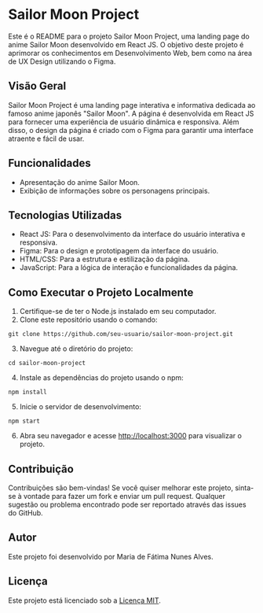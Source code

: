 # Sailor Moon Project

Este é o README para o projeto Sailor Moon Project, uma landing page do anime Sailor Moon desenvolvido em React JS. O objetivo deste projeto é aprimorar os conhecimentos em Desenvolvimento Web, bem como na área de UX Design utilizando o Figma.

## Visão Geral

Sailor Moon Project é uma landing page interativa e informativa dedicada ao famoso anime japonês "Sailor Moon". A página é desenvolvida em React JS para fornecer uma experiência de usuário dinâmica e responsiva. Além disso, o design da página é criado com o Figma para garantir uma interface atraente e fácil de usar.

## Funcionalidades

- Apresentação do anime Sailor Moon.
- Exibição de informações sobre os personagens principais.

## Tecnologias Utilizadas

- React JS: Para o desenvolvimento da interface do usuário interativa e responsiva.
- Figma: Para o design e prototipagem da interface do usuário.
- HTML/CSS: Para a estrutura e estilização da página.
- JavaScript: Para a lógica de interação e funcionalidades da página.

## Como Executar o Projeto Localmente

1. Certifique-se de ter o Node.js instalado em seu computador.
2. Clone este repositório usando o comando:

```
git clone https://github.com/seu-usuario/sailor-moon-project.git
```

3. Navegue até o diretório do projeto:

```
cd sailor-moon-project
```

4. Instale as dependências do projeto usando o npm:

```
npm install
```

5. Inicie o servidor de desenvolvimento:

```
npm start
```

6. Abra seu navegador e acesse [http://localhost:3000](http://localhost:3000) para visualizar o projeto.

## Contribuição

Contribuições são bem-vindas! Se você quiser melhorar este projeto, sinta-se à vontade para fazer um fork e enviar um pull request. Qualquer sugestão ou problema encontrado pode ser reportado através das issues do GitHub.

## Autor

Este projeto foi desenvolvido por Maria de Fátima Nunes Alves.

## Licença

Este projeto está licenciado sob a [Licença MIT](https://opensource.org/licenses/MIT).